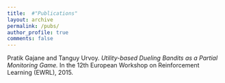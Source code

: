 ```yaml
---
title:  #"Publications"
layout: archive
permalink: /pubs/
author_profile: true
comments: false
---
```


Pratik Gajane and Tanguy Urvoy.  <i>Utility-based Dueling Bandits as a Partial Monitoring Game.</i> In the 12th European Workshop on Reinforcement Learning (EWRL), 2015.
